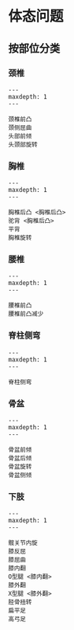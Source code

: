 # 体态问题

## 按部位分类

### 颈椎

```{toctree}
---
maxdepth: 1
---

颈椎前凸
颈侧屈曲
头部前倾
头颈部旋转
```

### 胸椎

```{toctree}
---
maxdepth: 1
---

胸椎后凸 <胸椎后凸>
驼背 <胸椎后凸>
平背
胸椎旋转
```

### 腰椎

```{toctree}
---
maxdepth: 1
---

腰椎前凸
腰椎前凸减少
```

### 脊柱侧弯

```{toctree}
---
maxdepth: 1
---

脊柱侧弯
```

### 骨盆

```{toctree}
---
maxdepth: 1
---

骨盆前倾
骨盆后倾
骨盆旋转
骨盆侧倾
```

### 下肢

```{toctree}
---
maxdepth: 1
---

髋关节内旋
膝反屈
膝屈曲
膝内翻
O型腿 <膝内翻>
膝外翻
X型腿 <膝外翻>
胫骨扭转
扁平足
高弓足
```